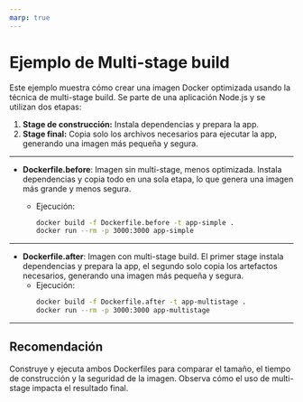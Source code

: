 ```yaml
---
marp: true
---
```


# Ejemplo de Multi-stage build

Este ejemplo muestra cómo crear una imagen Docker optimizada usando la técnica de multi-stage build. Se parte de una aplicación Node.js y se utilizan dos etapas:

1. **Stage de construcción:** Instala dependencias y prepara la app.
2. **Stage final:** Copia solo los archivos necesarios para ejecutar la app, generando una imagen más pequeña y segura.

---

- **Dockerfile.before**: Imagen sin multi-stage, menos optimizada. Instala dependencias y copia todo en una sola etapa, lo que genera una imagen más grande y menos segura.

  - Ejecución:
    ```sh
    docker build -f Dockerfile.before -t app-simple .
    docker run --rm -p 3000:3000 app-simple
    ```

---

- **Dockerfile.after**: Imagen con multi-stage build. El primer stage instala dependencias y prepara la app, el segundo solo copia los artefactos necesarios, generando una imagen más pequeña y segura.
  - Ejecución:
    ```sh
    docker build -f Dockerfile.after -t app-multistage .
    docker run --rm -p 3000:3000 app-multistage
    ```

---

## Recomendación

Construye y ejecuta ambos Dockerfiles para comparar el tamaño, el tiempo de construcción y la seguridad de la imagen. Observa cómo el uso de multi-stage impacta el resultado final.
